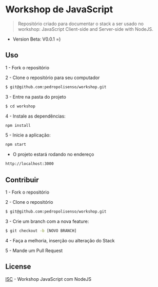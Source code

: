 # Workshop de JavaScript

> Repositório criado para documentar o stack a ser usado no workshop: JavaScript Client-side and Server-side with NodeJS.

- Version Beta: V0.0.1 =)

## Uso

1 - Fork o repositório

2 - Clone o repositório para seu computador
```sh
$ git@github.com:pedropolisenso/workshop.git 
```

3 - Entre na pasta do projeto
```sh
$ cd workshop
```

4 - Instale as dependências:
```sh
npm install
```

5 - Inicie a aplicação:
```sh
npm start
```

* O projeto estará rodando no endereço
```sh
http://localhost:3000
```

## Contribuir

1 - Fork o repositório

2 - Clone o repositório
```sh
$ git@github.com:pedropolisenso/workshop.git
```

3 - Crie um branch com a nova feature:
```sh
$ git checkout -b [NOVO BRANCH]
```

4 - Faça a melhoria, inserção ou alteração do Stack

5 - Mande um Pull Request

## License

[ISC](http://www.openbsd.org/policy.html) - Workshop JavaScript com NodeJS